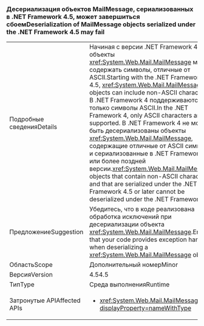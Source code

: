 ### <a name="deserialization-of-mailmessage-objects-serialized-under-the-net-framework-45-may-fail"></a><span data-ttu-id="414aa-101">Десериализация объектов MailMessage, сериализованных в .NET Framework 4.5, может завершиться сбоем</span><span class="sxs-lookup"><span data-stu-id="414aa-101">Deserialization of MailMessage objects serialized under the .NET Framework 4.5 may fail</span></span>

|   |   |
|---|---|
|<span data-ttu-id="414aa-102">Подробные сведения</span><span class="sxs-lookup"><span data-stu-id="414aa-102">Details</span></span>|<span data-ttu-id="414aa-103">Начиная с версии .NET Framework 4.5, объекты <xref:System.Web.Mail.MailMessage> могут содержать символы, отличные от ASCII.</span><span class="sxs-lookup"><span data-stu-id="414aa-103">Starting with the .NET Framework 4.5, <xref:System.Web.Mail.MailMessage> objects can include non-ASCII characters.</span></span> <span data-ttu-id="414aa-104">В .NET Framework 4 поддерживаются только символы ASCII.</span><span class="sxs-lookup"><span data-stu-id="414aa-104">In the .NET Framework 4, only ASCII characters are supported.</span></span> <span data-ttu-id="414aa-105">В .NET Framework 4 не могут быть десериализованы объекты <xref:System.Web.Mail.MailMessage>, содержащие отличные от ASCII символы и сериализованные в .NET Framework 4.5 или более поздней версии.</span><span class="sxs-lookup"><span data-stu-id="414aa-105"><xref:System.Web.Mail.MailMessage> objects that contain non-ASCII characters and that are serialized under the .NET Framework 4.5 or later cannot be deserialized under the .NET Framework 4.</span></span>|
|<span data-ttu-id="414aa-106">Предложение</span><span class="sxs-lookup"><span data-stu-id="414aa-106">Suggestion</span></span>|<span data-ttu-id="414aa-107">Убедитесь, что в коде реализована обработка исключений при десериализации объекта <xref:System.Web.Mail.MailMessage>.</span><span class="sxs-lookup"><span data-stu-id="414aa-107">Ensure that your code provides exception handling when deserializing a <xref:System.Web.Mail.MailMessage> object.</span></span>|
|<span data-ttu-id="414aa-108">Область</span><span class="sxs-lookup"><span data-stu-id="414aa-108">Scope</span></span>|<span data-ttu-id="414aa-109">Дополнительный номер</span><span class="sxs-lookup"><span data-stu-id="414aa-109">Minor</span></span>|
|<span data-ttu-id="414aa-110">Версия</span><span class="sxs-lookup"><span data-stu-id="414aa-110">Version</span></span>|<span data-ttu-id="414aa-111">4.5</span><span class="sxs-lookup"><span data-stu-id="414aa-111">4.5</span></span>|
|<span data-ttu-id="414aa-112">Тип</span><span class="sxs-lookup"><span data-stu-id="414aa-112">Type</span></span>|<span data-ttu-id="414aa-113">Среда выполнения</span><span class="sxs-lookup"><span data-stu-id="414aa-113">Runtime</span></span>|
|<span data-ttu-id="414aa-114">Затронутые API</span><span class="sxs-lookup"><span data-stu-id="414aa-114">Affected APIs</span></span>|<ul><li><xref:System.Web.Mail.MailMessage?displayProperty=nameWithType></li></ul>|

